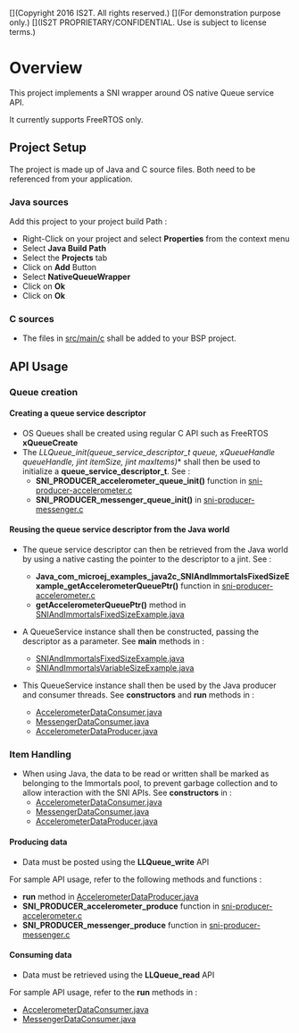 [](Markdown)
[](Copyright 2016 IS2T. All rights reserved.)
[](For demonstration purpose only.)
[](IS2T PROPRIETARY/CONFIDENTIAL. Use is subject to license terms.)
# Overview

This project implements a SNI wrapper around OS native Queue service API.

It currently supports FreeRTOS only.

## Project Setup

The project is made up of Java and C source files. Both need to be referenced from your application.

### Java sources

Add this project to your project build Path :

* Right-Click on your project and select **Properties** from the context menu
* Select **Java Build Path**
* Select the **Projects** tab
* Click on **Add** Button
* Select **NativeQueueWrapper**
* Click on **Ok**
* Click on **Ok** 

### C sources

* The files in [src/main/c](/NativeQueueWrapper/src/main/c) shall be added to your BSP project.

## API Usage

### Queue creation

#### Creating a queue service descriptor
* OS Queues shall be created using regular C API such as FreeRTOS **xQueueCreate**
* The **LLQueue_init(queue_service_descriptor_t* queue, xQueueHandle queueHandle, jint itemSize, jint maxItems)** shall then be used to initialize a **queue_service_descriptor_t**. See :
	* **SNI_PRODUCER_accelerometer_queue_init()** function in [sni-producer-accelerometer.c](/ProducerConsumerUsingSNIAndImmortals/src/main/c/sni-producer-accelerometer.c)
	* **SNI_PRODUCER_messenger_queue_init()** in [sni-producer-messenger.c](/ProducerConsumerUsingSNIAndImmortals/src/main/c/sni-producer-messenger.c)

#### Reusing the queue service descriptor from the Java world
* The queue service descriptor can then be retrieved from the Java world by using a native casting the pointer to the descriptor to a jint. See :
	* **Java_com_microej_examples_java2c_SNIAndImmortalsFixedSizeExample_getAccelerometerQueuePtr()** function in [sni-producer-accelerometer.c](/ProducerConsumerUsingSNIAndImmortals/src/main/c/sni-producer-accelerometer.c)
	* **getAccelerometerQueuePtr()** method in [SNIAndImmortalsFixedSizeExample.java](/ProducerConsumerUsingSNIAndImmortals/src/main/java/com/microej/examples/java2c/SNIAndImmortalsFixedSizeExample.java) 

* A QueueService instance shall then be constructed, passing the descriptor as a parameter. See **main** methods in :
	* [SNIAndImmortalsFixedSizeExample.java](/ProducerConsumerUsingSNIAndImmortals/src/main/java/com/microej/examples/java2c/SNIAndImmortalsFixedSizeExample.java)
	* [SNIAndImmortalsVariableSizeExample.java](/ProducerConsumerUsingSNIAndImmortals/src/main/java/com/microej/examples/java2c/SNIAndImmortalsVariableSizeExample.java)
	
* This QueueService instance shall then be used by the Java producer and consumer threads. See **constructors** and **run** methods in :
	* [AccelerometerDataConsumer.java](/ProducerConsumerUsingSNIAndImmortals/src/main/java/com/microej/examples/java2c/AccelerometerDataConsumer.java)
	* [MessengerDataConsumer.java](/ProducerConsumerUsingSNIAndImmortals/src/main/java/com/microej/examples/java2c/MessengerDataConsumer.java)
	* [AccelerometerDataProducer.java](/ProducerConsumerUsingSNIAndImmortals/src/main/java/com/microej/examples/java2c/AccelerometerDataProducer.java)

### Item Handling
* When using Java, the data to be read or written shall be marked as belonging to the Immortals pool, to prevent garbage collection and to allow interaction with the SNI APIs. See **constructors** in :
	* [AccelerometerDataConsumer.java](/ProducerConsumerUsingSNIAndImmortals/src/main/java/com/microej/examples/java2c/AccelerometerDataConsumer.java)
	* [MessengerDataConsumer.java](/ProducerConsumerUsingSNIAndImmortals/src/main/java/com/microej/examples/java2c/MessengerDataConsumer.java)
	* [AccelerometerDataProducer.java](/ProducerConsumerUsingSNIAndImmortals/src/main/java/com/microej/examples/java2c/AccelerometerDataProducer.java)

#### Producing data
* Data must be posted using the **LLQueue_write** API

For sample API usage, refer to the following methods and functions :
* **run** method in [AccelerometerDataProducer.java](/ProducerConsumerUsingSNIAndImmortals/src/main/java/com/microej/examples/java2c/AccelerometerDataProducer.java)
* **SNI_PRODUCER_accelerometer_produce** function in [sni-producer-accelerometer.c](/ProducerConsumerUsingSNIAndImmortals/src/main/c/sni-producer-accelerometer.c)
* **SNI_PRODUCER_messenger_produce** function in [sni-producer-messenger.c](/ProducerConsumerUsingSNIAndImmortals/src/main/c/sni-producer-messenger.c)

#### Consuming data
* Data must be retrieved using the **LLQueue_read** API

For sample API usage, refer to the **run** methods in :
* [AccelerometerDataConsumer.java](/ProducerConsumerUsingSNIAndImmortals/src/main/java/com/microej/examples/java2c/AccelerometerDataConsumer.java)
* [MessengerDataConsumer.java](/ProducerConsumerUsingSNIAndImmortals/src/main/java/com/microej/examples/java2c/MessengerDataConsumer.java)